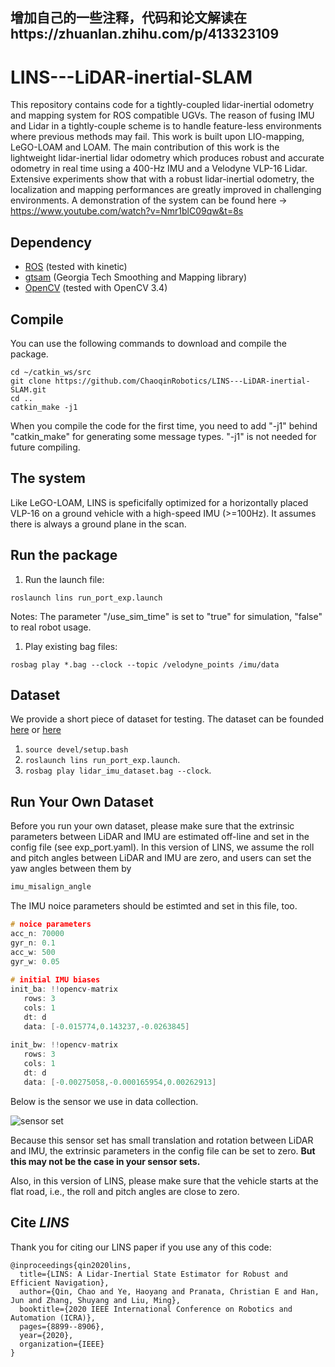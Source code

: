 增加自己的一些注释，代码和论文解读在https://zhuanlan.zhihu.com/p/413323109
----------------------------------------------------------------------------------------------------------------
# LINS---LiDAR-inertial-SLAM

This repository contains code for a tightly-coupled lidar-inertial odometry and mapping system for ROS compatible UGVs. The reason of fusing IMU and Lidar in a tightly-couple scheme is to handle feature-less environments where previous methods may fail. This work is built upon LIO-mapping, LeGO-LOAM and LOAM. The main contribution of this work is the lightweight lidar-inertial lidar odometry which produces robust and accurate odometry in real time using a 400-Hz IMU and a Velodyne VLP-16 Lidar. Extensive experiments show that with a robust lidar-inertial odometry, the localization and mapping performances are greatly improved in challenging environments. A demonstration of the system can be found here -> https://www.youtube.com/watch?v=Nmr1blC09qw&t=8s



## Dependency

- [ROS](http://wiki.ros.org/ROS/Installation) (tested with kinetic)
- [gtsam](https://github.com/borglab/gtsam/releases) (Georgia Tech Smoothing and Mapping library)
- [OpenCV](https://opencv.org/) (tested with OpenCV 3.4)


## Compile

You can use the following commands to download and compile the package.

```
cd ~/catkin_ws/src
git clone https://github.com/ChaoqinRobotics/LINS---LiDAR-inertial-SLAM.git
cd ..
catkin_make -j1
```

When you compile the code for the first time, you need to add "-j1" behind "catkin_make" for generating some message types. "-j1" is not needed for future compiling.



## The system

Like LeGO-LOAM, LINS is speficifally optimized for a horizontally placed VLP-16 on a ground vehicle with a high-speed IMU (>=100Hz). It assumes there is always a ground plane in the scan. 



## Run the package

1. Run the launch file:

```
roslaunch lins run_port_exp.launch
```

Notes: The parameter "/use_sim_time" is set to "true" for simulation, "false" to real robot usage.

1. Play existing bag files:

```
rosbag play *.bag --clock --topic /velodyne_points /imu/data
```



## Dataset

We provide a short piece of dataset for testing. The dataset can be founded [here](https://drive.google.com/file/d/19UUcO77L-g-RsZd_SLyr6O39S2JXJtiK/view?usp=drive_web) or [here](https://drive.google.com/file/d/19UUcO77L-g-RsZd_SLyr6O39S2JXJtiK/view?usp=sharing)

1. `source devel/setup.bash`
2. `roslaunch lins run_port_exp.launch`.
3. `rosbag play lidar_imu_dataset.bag --clock`.



## Run Your Own Dataset

Before you run your own dataset, please make sure that the extrinsic parameters between LiDAR and IMU are estimated off-line and set in the config file (see exp_port.yaml). In this version of LINS, we assume the roll and pitch angles between LiDAR and IMU are zero, and users can set the yaw angles between them by

```cpp
imu_misalign_angle
```

The IMU noice parameters should be estimted and set in this file, too.

```cpp
# noice parameters
acc_n: 70000
gyr_n: 0.1
acc_w: 500
gyr_w: 0.05
    
# initial IMU biases
init_ba: !!opencv-matrix
   rows: 3
   cols: 1
   dt: d
   data: [-0.015774,0.143237,-0.0263845]
   
init_bw: !!opencv-matrix
   rows: 3
   cols: 1
   dt: d
   data: [-0.00275058,-0.000165954,0.00262913]
```

Below is the sensor we use in data collection.

![sensor set](https://github.com/ChaoqinRobotics/LINS---LiDAR-inertial-SLAM/blob/master/sensor/fig_lidar.png)

Because this sensor set has small translation and rotation between LiDAR and IMU, the extrinsic parameters in the config file can be set to zero. **But this may not be the case in your sensor sets.**

Also, in this version of LINS, please make sure that the vehicle starts at the flat road, i.e., the roll and pitch angles are close to zero.



## Cite *LINS*

Thank you for citing our LINS paper if you use any of this code:

```
@inproceedings{qin2020lins,
  title={LINS: A Lidar-Inertial State Estimator for Robust and Efficient Navigation},
  author={Qin, Chao and Ye, Haoyang and Pranata, Christian E and Han, Jun and Zhang, Shuyang and Liu, Ming},
  booktitle={2020 IEEE International Conference on Robotics and Automation (ICRA)},
  pages={8899--8906},
  year={2020},
  organization={IEEE}
}
```



